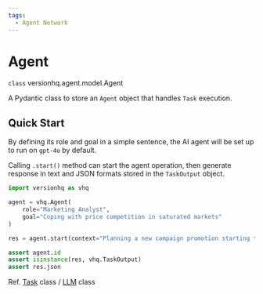```yaml
---
tags:
  - Agent Network
---
```


# Agent

<class>`class` versionhq.agent.model.<bold>Agent<bold></class>

A Pydantic class to store an `Agent` object that handles `Task` execution.


## Quick Start

By defining its role and goal in a simple sentence, the AI agent will be set up to run on <bold>`gpt-4o`</bold> by default.

Calling `.start()` method can start the agent operation, then generate response in text and JSON formats stored in the `TaskOutput` object.

```python
import versionhq as vhq

agent = vhq.Agent(
	role="Marketing Analyst",
	goal="Coping with price competition in saturated markets"
)

res = agent.start(context="Planning a new campaign promotion starting this summer")

assert agent.id
assert isinstance(res, vhq.TaskOutput)
assert res.json
```

Ref. <a href="/core/task">Task</a> class / <a href="/core/llm">LLM</a> class
